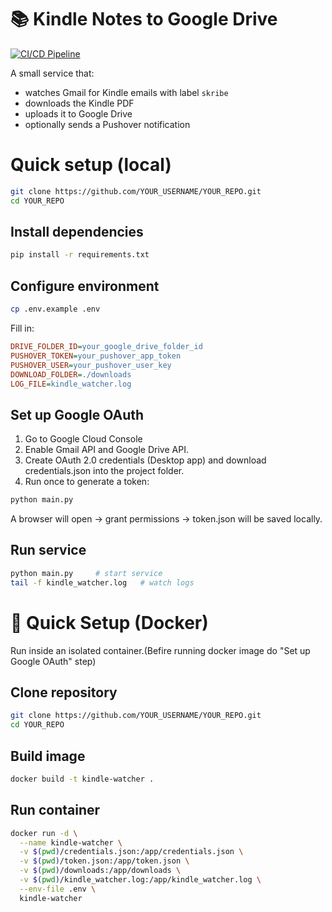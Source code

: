# 📚 Kindle Notes to Google Drive

[![CI/CD Pipeline](https://github.com/kokito741/kindle-watcher/actions/workflows/ci.yml/badge.svg)](https://github.com/kokito741/kindle-watcher/actions/workflows/ci.yml)

A small service that:
- watches Gmail for Kindle emails with label `skribe`
- downloads the Kindle PDF
- uploads it to Google Drive
- optionally sends a Pushover notification

# Quick setup (local)
```bash
git clone https://github.com/YOUR_USERNAME/YOUR_REPO.git
cd YOUR_REPO
```
## Install dependencies
```bash
pip install -r requirements.txt
```
## Configure environment
```bash
cp .env.example .env
```
Fill in: 
```ini
DRIVE_FOLDER_ID=your_google_drive_folder_id
PUSHOVER_TOKEN=your_pushover_app_token
PUSHOVER_USER=your_pushover_user_key
DOWNLOAD_FOLDER=./downloads
LOG_FILE=kindle_watcher.log
```
## Set up Google OAuth

1. Go to Google Cloud Console
2. Enable Gmail API and Google Drive API.
3. Create OAuth 2.0 credentials (Desktop app) and download credentials.json into the project folder.
4. Run once to generate a token: 
```bash
python main.py
```
A browser will open → grant permissions → token.json will be saved locally.
## Run service
```bash
python main.py     # start service
tail -f kindle_watcher.log   # watch logs
```
# 🐳 Quick Setup (Docker)
Run inside an isolated container.(Befire running docker image do "Set up Google OAuth" step)
## Clone repository
```bash
git clone https://github.com/YOUR_USERNAME/YOUR_REPO.git
cd YOUR_REPO
```
## Build image
```bash
docker build -t kindle-watcher .
```
## Run container
```bash
docker run -d \
  --name kindle-watcher \
  -v $(pwd)/credentials.json:/app/credentials.json \
  -v $(pwd)/token.json:/app/token.json \
  -v $(pwd)/downloads:/app/downloads \
  -v $(pwd)/kindle_watcher.log:/app/kindle_watcher.log \
  --env-file .env \
  kindle-watcher
```